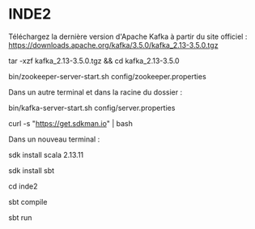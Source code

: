 # INDE2

Téléchargez la dernière version d'Apache Kafka à partir du site officiel : https://downloads.apache.org/kafka/3.5.0/kafka_2.13-3.5.0.tgz

tar -xzf kafka_2.13-3.5.0.tgz && cd kafka_2.13-3.5.0

bin/zookeeper-server-start.sh config/zookeeper.properties

Dans un autre terminal et dans la racine du dossier :

bin/kafka-server-start.sh config/server.properties

curl -s "https://get.sdkman.io" | bash

Dans un nouveau terminal :

sdk install scala 2.13.11

sdk install sbt

cd inde2

sbt compile

sbt run
